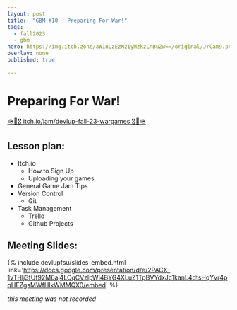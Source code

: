 ```yaml
---
layout: post
title:  "GBM #10 - Preparing For War!"
tags:
  - fall2023
  - gbm
hero: https://img.itch.zone/aW1nLzEzNzIyMzkzLnBuZw==/original/JrCam9.png
overlay: none
published: true

---
```


# Preparing For War!

[🪖🫡🎖️ itch.io/jam/devlup-fall-23-wargames 🎖️🫡🪖](https://itch.io/jam/devlup-fall-23-wargames)

## Lesson plan:
- Itch.io
  - How to Sign Up
  - Uploading your games
- General Game Jam Tips
- Version Control
  - Git
- Task Management
  - Trello
  - Github Projects

## Meeting Slides:
{% include devlupfsu/slides_embed.html link='https://docs.google.com/presentation/d/e/2PACX-1vTHlj3fUf92M6aj4LCqCVzlpWi4BYG4XLuZ1TpBVYdxJc1kanL4dtsHqYvr4pqHFZgsMWfHlkWMMQX0/embed' %}

*this meeting was not recorded*
